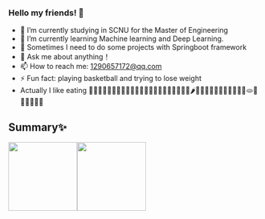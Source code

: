 ### Hello my friends! 👋

- 🔭 I’m currently studying in SCNU for the Master of Engineering
- 🌱 I’m currently learning Machine learning and Deep Learning.
- 🌱 Sometimes I need to do some projects with Springboot framework
- 💬 Ask me about anything！
- 📫 How to reach me: 1290657172@qq.com
- ⚡ Fun fact: playing basketball and trying to lose weight
- Actually I like eating 🍇🍈🍉🍊🍋🍌🍍🥭🍎🍏🍐🍑🍒🍓🥝🍅🥥🥑🍆🥔🥕🌽🌶️🥒🥬🥦🧄🧅🍄🥜🌰🍞🥐🥖🫓🥨🥯🥞🧇🧀🍖


 ## Summary✨
<img align="" height="137px" src="https://github-readme-stats.vercel.app/api?username=cgbSmith&hide_title=true&hide_border=true&show_icons=true&include_all_commits=true&line_height=21&bg_color=0,EC6C6C,FFD479,FFFC79,73FA79&theme=graywhite&locale=cn" /><img align="" height="137px" src="https://github-readme-stats.vercel.app/api/top-langs/?username=cgbSmith&hide_title=true&hide_border=true&layout=compact&bg_color=0,73FA79,73FDFF,D783FF&theme=graywhite&locale=cn"  />

